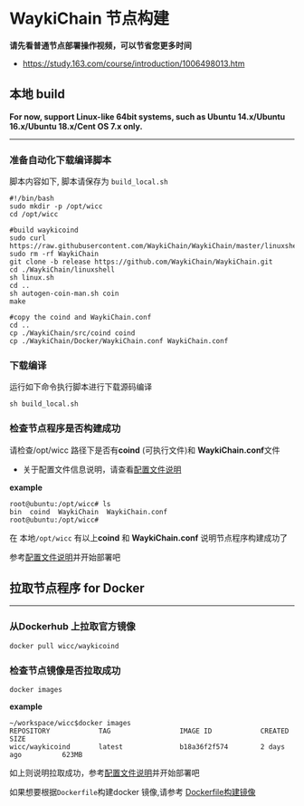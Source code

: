 <extoc></extoc>
# WaykiChain 节点构建

**请先看普通节点部署操作视频，可以节省您更多时间**
* https://study.163.com/course/introduction/1006498013.htm

## 本地 build 
**For now, support Linux-like 64bit systems, such as Ubuntu 14.x/Ubuntu 16.x/Ubuntu 18.x/Cent OS 7.x only.**

---

### 准备自动化下载编译脚本

脚本内容如下, 脚本请保存为 `build_local.sh` 

```shell
#!/bin/bash
sudo mkdir -p /opt/wicc
cd /opt/wicc

#build waykicoind
sudo curl https://raw.githubusercontent.com/WaykiChain/WaykiChain/master/linuxshell/prepare_prerequisites.sh|bash 
sudo rm -rf WaykiChain
git clone -b release https://github.com/WaykiChain/WaykiChain.git
cd ./WaykiChain/linuxshell
sh linux.sh
cd ..
sh autogen-coin-man.sh coin
make

#copy the coind and WaykiChain.conf
cd ..
cp ./WaykiChain/src/coind coind
cp ./WaykiChain/Docker/WaykiChain.conf WaykiChain.conf

```

### 下载编译
运行如下命令执行脚本进行下载源码编译

```sh build_local.sh```

### 检查节点程序是否构建成功

请检查/opt/wicc 路径下是否有**coind** (可执行文件)和 **WaykiChain.conf**文件
* 关于配置文件信息说明，请查看[配置文件说明](./conf.md)

**example**
```
root@ubuntu:/opt/wicc# ls
bin  coind  WaykiChain  WaykiChain.conf
root@ubuntu:/opt/wicc#
```
在 本地`/opt/wicc` 有以上**coind** 和 **WaykiChain.conf** 说明节点程序构建成功了

参考[配置文件说明](./conf.md)并开始部署吧


## 拉取节点程序 for Docker
---

### 从Dockerhub 上拉取官方镜像

```
docker pull wicc/waykicoind
```

### 检查节点镜像是否拉取成功
```
docker images
```

**example**
```
~/workspace/wicc$docker images
REPOSITORY            TAG                 IMAGE ID            CREATED             SIZE
wicc/waykicoind       latest              b18a36f2f574        2 days ago          623MB
```
如上则说明拉取成功，参考[配置文件说明](./conf.md)并开始部署吧

如果想要根据`Dockerfile`构建docker 镜像,请参考 [Dockerfile构建镜像](https://github.com/WaykiChain/WaykiChain/tree/master/Docker)
